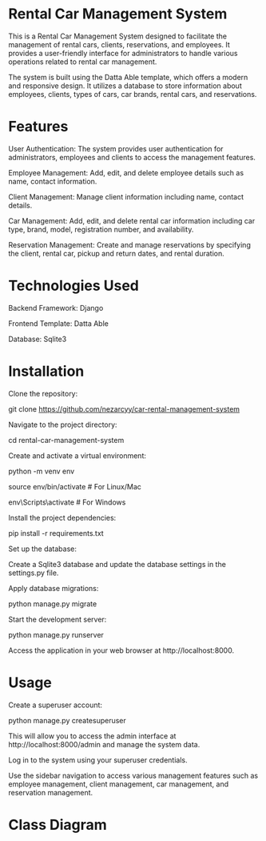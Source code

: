 # Rental Car Management System
This is a Rental Car Management System designed to facilitate the management of rental cars, clients, reservations, and employees. It provides a user-friendly interface for administrators to handle various operations related to rental car management.

The system is built using the Datta Able template, which offers a modern and responsive design. It utilizes a database to store information about employees, clients, types of cars, car brands, rental cars, and reservations.

# Features
User Authentication: The system provides user authentication for administrators, employees and clients to access the management features.

Employee Management: Add, edit, and delete employee details such as name, contact information.

Client Management: Manage client information including name, contact details.

Car Management: Add, edit, and delete rental car information including car type, brand, model, registration number, and availability.

Reservation Management: Create and manage reservations by specifying the client, rental car, pickup and return dates, and rental duration.

# Technologies Used

Backend Framework: Django

Frontend Template: Datta Able

Database: Sqlite3

# Installation

Clone the repository:

git clone https://github.com/nezarcyy/car-rental-management-system

Navigate to the project directory:

cd rental-car-management-system

Create and activate a virtual environment:

python -m venv env

source env/bin/activate  # For Linux/Mac

env\Scripts\activate  # For Windows

Install the project dependencies:

pip install -r requirements.txt

Set up the database:

Create a Sqlite3 database and update the database settings in the settings.py file.

Apply database migrations:

python manage.py migrate

Start the development server:

python manage.py runserver

Access the application in your web browser at http://localhost:8000.

# Usage
Create a superuser account:

python manage.py createsuperuser

This will allow you to access the admin interface at http://localhost:8000/admin and manage the system data.

Log in to the system using your superuser credentials.

Use the sidebar navigation to access various management features such as employee management, client management, car management, and reservation management.

# Class Diagram


